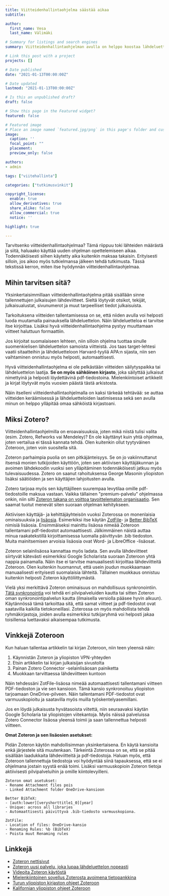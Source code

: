```yaml
---
title: Viitteidenhallintaohjelma säästää aikaa
subtitle:

author:
  first_name: Vesa
  last_name: Välimäki

# Summary for listings and search engines
summary: Viitteidenhallintaohjelman avulla on helppo koostaa lähdeluettelo omaan käsikirjoitukseensa. Se myös auttaa oman sähköisen kirjaston luomisessa ja ylläpitämisessä.

# Link this post with a project
projects: []

# Date published
date: "2021-01-13T00:00:00Z"

# Date updated
lastmod: "2021-01-13T00:00:00Z"

# Is this an unpublished draft?
draft: false

# Show this page in the Featured widget?
featured: false

# Featured image
# Place an image named `featured.jpg/png` in this page's folder and customize its options here.
image:
  caption: ''
  focal_point: ""
  placement:
  preview_only: false

authors:
- admin

tags: ["viitehallinta"]

categories: ["tutkimusvinkit"]

copyright_license:
  enable: true
  allow_derivatives: true
  share_alike: false
  allow_commercial: true
  notice: ''

highlight: true

---
```


Tarvitsenko viitteidenhallintaohjelmaa? Tämä riippuu toki lähteiden määrästä ja siitä, haluaako käyttää uuden ohjelman opettelemiseen aikaa. Todennäköisesti siihen käytetty aika kuitenkin maksaa takaisin. Erityisesti silloin, jos aikoo myös tutkielmansa jälkeen tehdä tutkimusta. Tässä tekstissä kerron, miten itse hyödynnän viitteidenhallintaohjelmaa.

## Mihin tarvitsen sitä?

Yksinkertaisimmillaan viitteidenhallintaohjelma pitää sisällään sinne tallennettujen julkaisujen lähdeviitteet. Sieltä löytyvät otsikot, tekijät, julkaisualustat, sivunumerot ja muut tarpeelliset tiedot julkaisuista.

Tarkoituksena viitteiden tallentamisessa on se, että niiden avulla voi helposti luoda muutamalla painauksella lähdeluettelon. Näin lähdeluetteloa ei tarvitse itse kirjoittaa. Lisäksi hyvä viitteidenhallintaohjelma pystyy muuttamaan viitteet haluttuun formaattiin. 

Jos kirjoitat suomalaiseen lehteen, niin silloin ohjelma tuottaa sinulle suomenkielisen lähdeluettelon samoista viitteistä. Jos taas target-lehtesi vaatii sitaatteihin ja lähdeluetteloon Harvard-tyyliä APA:n sijasta, niin sen vaihtaminen onnistuu myös helposti, automaattisesti.

Hyvä viitteidenhallintaohjelma ei ole pelkästään viitteiden säilytyspaikka tai lähdeluettelon laatija. **Se on myös sähköinen kirjasto**, joka säilyttää julkaisut nimettyinä ja helposti löydettävinä pdf-tiedostoina. Mielenkiintoiset artikkelit ja kirjat löytyvät myös vuosien päästä tästä arkistosta.

Näin itselleni viitteidenhallintaohjelmalla on kaksi tärkeää tehtävää: se auttaa viitteiden keräämisessä ja lähdeluetteloiden laatimisessa sekä sen avulla minun on helppo ylläpitää omaa sähköistä kirjastoani.

## Miksi Zotero?

Viitteidenhallintaohjelmilla on eroavaisuuksia, joten mikä niistä tulisi valita (esim. Zotero, Refworks vai Mendeley)? En ole käyttänyt kuin yhtä ohjelmaa, joten vertailua ei tässä kannata tehdä. Olen kuitenkin ollut tyytyväinen Zoteroon, joten voin suositella sitä. 

Zoteron parhaimpia puolia on sen pitkäjänteisyys. Se on jo vakiinnuttanut itsensä monien tutkijoiden käyttöön, joten sen aktiivisen käyttäjäkunnan ja avoimen lähdekoodin vuoksi sen ylläpitäminen todennäköisesti jatkuu myös tulevaisuudessa. Zotero on saanut rahoituksensa George Masonin yliopiston lisäksi säätiöiden ja sen käyttäjien lahjoitusten avulla. 

Zotero tarjoaa myös sen käyttäjilleen suurempaa levytilaa omille pdf-tiedostoille maksua vastaan. Vaikka tällainen "premium-palvelu" ohjelmassa onkin, niin silti [Zoteron takana on voittoa tavoittelematon organisaatio](https://www.zotero.org/about/). Sen saamat tuotut menevät siten suoraan ohjelman kehitykseen.

Aktiivisen käyttäjä- ja kehittäjäyhteisön vuoksi Zoterossa on monenlaisia ominaisuuksia ja [lisäosia](https://www.zotero.org/support/plugins). Esimerkiksi itse käytän [ZotFile](http://zotfile.com/)- ja [Better BibTeX](https://retorque.re/zotero-better-bibtex/) nimisiä lisäosia. Ensimmäiseksi mainittu lisäosa nimeää Zoteroon tallentamani pdf-tiedostot automaattisesti. Jälkimmäinen näistä auttaa minua raakatekstillä kirjoittamisessa luomalla päivittyvän .bib tiedoston. Muita mainitsemisen arvoisia lisäosia ovat Word- ja LibreOffice -lisäosat.

Zoteron selainlisäosa kannattaa myös ladata. Sen avulla lähdeviitteet siirtyvät kätevästi esimerkiksi Google Scholarista suoraan Zoteroon yhtä nappia painamalla. Näin itse ei tarvitse manuaalisesti kirjoittaa lähdeviitteitä Zoteroon. Olen kuitenkin huomannut, että usein joudun muokkaamaan manuaalisesti erityisesti suomalaisia lähteitä. Tällainen muokkaus onnistuu kuitenkin helposti Zoteron käyttöliittymästä.

Vielä yksi merkittävä Zoteron ominaisuus on mahdollisuus synkronointiin. [Tätä synkronointia](https://www.zotero.org/support/sync) voi tehdä eri pilvipalveluiden kautta tai sitten Zoteron oman synkronointipalvelun kautta (ilmaisella versiolla pääsee hyvin alkuun). Käytännössä tämä tarkoittaa sitä, että samat viitteet ja pdf-tiedostot ovat saatavilla kaikilla tietokoneillasi. Zoterossa on myös mahdollista tehdä ryhmäkirjastoja, joiden avulla esimerkiksi tutkijaryhmä voi helposti jakaa toisillensa luettavaksi aikaisempaa tutkimusta.

## Vinkkejä Zoteroon

Kun haluan tallentaa artikkelin tai kirjan Zoteroon, niin teen yleensä näin:

1. Käynnistän Zoteron ja yliopiston VPN-yhteyden
2. Etsin artikkelin tai kirjan julkaisijan sivustolta
3. Painan Zotero Connector -selainlisäosan painiketta
4. Muokkaan tarvittaessa lähdeviitteen kuntoon

Näin tehdessäni ZotFile-lisäosa nimeää automaattisesti tallentamani viitteen PDF-tiedoston ja vie sen kansioon. Tämä kansio synkronoituu yliopiston tarjoamaan OneDrive-pilveen. Näin tallentamani PDF-tiedostot ovat varmuuskopioitu ja saatavilla myös muilla työskentelyasemillani.

Jos en löydä julkaisusta hyvätasoista viitettä, niin seuraavaksi käytän Google Scholaria tai yliopistojen viitekantoja. Myös näissä palveluissa Zotero Connector lisäosa yleensä toimii ja saan tallennettua helposti viitteen.

**Omat Zoteron ja sen lisäosien asetukset:**

Pidän Zoteron käytön mahdollisimman yksinkertaisena. En käytä kansioita enkä järjestele sitä muutenkaan. Tärkeintä Zoterossa on se, että se pitää sisällään laadukkaita lähdeviitteitä ja pdf-tiedostoja. Haluan myös, että Zoteroon tallennettuja tiedostoja voi hyödyntää siinä tapauksessa, että se ei ohjelmana jostain syystä enää toimi. Lisäksi varmuuskopioin Zoteron tietoja aktiivisesti pilvipalveluihin ja omille kiintolevyilleni.

```
Zoteron omat asetukset:
- Rename Attachment files pois
- Linked Attachment folder OneDrive-kansioon

Better BibTeX:
- [auth:lower][veryshorttitle1_0][year]
- Unique: across all libraries
- Automaattisesti päivittyvä .bib-tiedosto varmuuskopiona.

ZotFile:
- Location of files: OneDrive-kansio
- Renaming Rules: %b (BibTeX)
- Poista muut Renaming rules
```
## Linkkejä

- [Zoteron nettisivut](https://www.zotero.org/)
- [Zoteron uusi palvelu, joka lupaa lähdeluettelon nopeasti](https://zbib.org/)
- [Videoita Zoteron käytöstä](https://www.youtube.com/results?search_query=zotero)
- [Mielenkiintoinen sovellus Zoterosta avoimena tietopankkina](https://kummastus.utu.fi/teknisia-tietoja-tietopankista/)
- [Turun yliopiston kirjaston ohjeet Zoteroon](https://utuguides.fi/viitteidenhallinta/zotero)
- [Kalifornian yliopiston ohjeet Zoteroon](https://guides.lib.berkeley.edu/zotero)